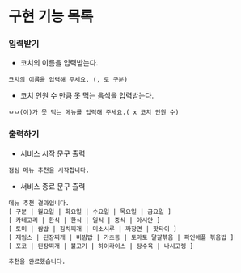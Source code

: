 # 구현 기능 목록

### 입력받기

- 코치의 이름을 입력받는다.

```
코치의 이름을 입력해 주세요. (, 로 구분)
```

- 코치 인원 수 만큼 못 먹는 음식을 입력받는다.

```
ㅁㅁ(이)가 못 먹는 메뉴를 입력해 주세요.( x 코치 인원 수)
```

### 출력하기

- 서비스 시작 문구 출력

```
점심 메뉴 추천을 시작합니다.
```

- 서비스 종료 문구 출력

```
메뉴 추천 결과입니다.
[ 구분 | 월요일 | 화요일 | 수요일 | 목요일 | 금요일 ]
[ 카테고리 | 한식 | 한식 | 일식 | 중식 | 아시안 ]
[ 토미 | 쌈밥 | 김치찌개 | 미소시루 | 짜장면 | 팟타이 ]
[ 제임스 | 된장찌개 | 비빔밥 | 가츠동 | 토마토 달걀볶음 | 파인애플 볶음밥 ]
[ 포코 | 된장찌개 | 불고기 | 하이라이스 | 탕수육 | 나시고렝 ]

추천을 완료했습니다.
```

### 